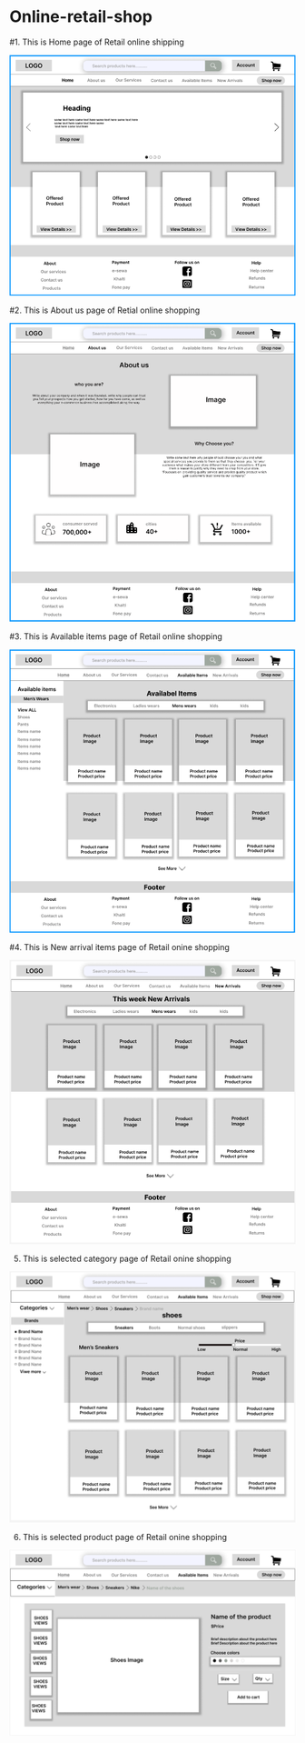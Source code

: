 # Online-retail-shop


#1. This is Home page of Retail online shipping 

![Home](./Assignment/Wireframe/Home%20page.png)

#2. This is About us page of Retial online shopping

![About-us](./Assignment/Wireframe/About%20us%20page.png)


#3. This is Available items page of Retail online shopping

![Available](./Assignment/Wireframe/available%20items%20.png)

#4. This is New arrival items page of Retail onine shopping

![New-Arrival](./Assignment/Wireframe/new%20arivals.png)


5. This is selected category page of Retail onine shopping

![selected-category](./Assignment/Wireframe/Selected%20category%20page.png)

6. This is selected product page of Retail onine shopping

![selected-product](./Assignment/Wireframe/selected%20Product.png)

